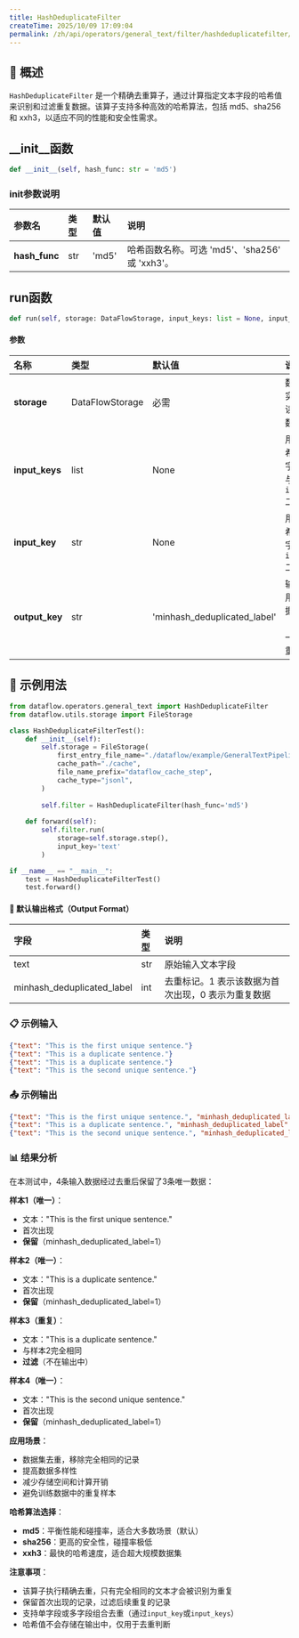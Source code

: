 ```yaml
---
title: HashDeduplicateFilter
createTime: 2025/10/09 17:09:04
permalink: /zh/api/operators/general_text/filter/hashdeduplicatefilter/
---
```


## 📘 概述

`HashDeduplicateFilter` 是一个精确去重算子，通过计算指定文本字段的哈希值来识别和过滤重复数据。该算子支持多种高效的哈希算法，包括 md5、sha256 和 xxh3，以适应不同的性能和安全性需求。

## __init__函数
```python
def __init__(self, hash_func: str = 'md5')
```
### init参数说明
| 参数名 | 类型 | 默认值 | 说明 |
| :---------- | :---- | :------ | :------------------------------------------------ |
| **hash_func** | str | 'md5' | 哈希函数名称。可选 'md5'、'sha256' 或 'xxh3'。 |

## run函数
```python
def run(self, storage: DataFlowStorage, input_keys: list = None, input_key: str = None, output_key: str = 'minhash_deduplicated_label')
```
#### 参数
| 名称 | 类型 | 默认值 | 说明 |
| :----------- | :---------------- | :-------------------------------| :----------------------------------------------- |
| **storage** | DataFlowStorage | 必需 | 数据流存储实例，负责读取与写入数据。 |
| **input_keys** | list | None | 用于计算哈希值的多个字段列表。与 `input_key` 二选一。 |
| **input_key** | str | None | 用于计算哈希值的单个字段名。与 `input_keys` 二选一。 |
| **output_key** | str | 'minhash_deduplicated_label' | 输出列名，用于标记数据是否重复（1表示唯一，0表示重复）。 |

## 🧠 示例用法

```python
from dataflow.operators.general_text import HashDeduplicateFilter
from dataflow.utils.storage import FileStorage

class HashDeduplicateFilterTest():
    def __init__(self):
        self.storage = FileStorage(
            first_entry_file_name="./dataflow/example/GeneralTextPipeline/hash_deduplicate_test_input.jsonl",
            cache_path="./cache",
            file_name_prefix="dataflow_cache_step",
            cache_type="jsonl",
        )
        
        self.filter = HashDeduplicateFilter(hash_func='md5')
        
    def forward(self):
        self.filter.run(
            storage=self.storage.step(),
            input_key='text'
        )

if __name__ == "__main__":
    test = HashDeduplicateFilterTest()
    test.forward()
```

#### 🧾 默认输出格式（Output Format）
| 字段 | 类型 | 说明 |
| :------------------------------- | :---- | :------------------------------------------------------------------- |
| text | str | 原始输入文本字段 |
| minhash_deduplicated_label | int | 去重标记。1 表示该数据为首次出现，0 表示为重复数据 |

### 📋 示例输入

```json
{"text": "This is the first unique sentence."}
{"text": "This is a duplicate sentence."}
{"text": "This is a duplicate sentence."}
{"text": "This is the second unique sentence."}
```

### 📤 示例输出

```json
{"text": "This is the first unique sentence.", "minhash_deduplicated_label": 1}
{"text": "This is a duplicate sentence.", "minhash_deduplicated_label": 1}
{"text": "This is the second unique sentence.", "minhash_deduplicated_label": 1}
```

### 📊 结果分析

在本测试中，4条输入数据经过去重后保留了3条唯一数据：

**样本1（唯一）**：
- 文本："This is the first unique sentence."
- 首次出现
- **保留**（minhash_deduplicated_label=1）

**样本2（唯一）**：
- 文本："This is a duplicate sentence."
- 首次出现
- **保留**（minhash_deduplicated_label=1）

**样本3（重复）**：
- 文本："This is a duplicate sentence."
- 与样本2完全相同
- **过滤**（不在输出中）

**样本4（唯一）**：
- 文本："This is the second unique sentence."
- 首次出现
- **保留**（minhash_deduplicated_label=1）

**应用场景**：
- 数据集去重，移除完全相同的记录
- 提高数据多样性
- 减少存储空间和计算开销
- 避免训练数据中的重复样本

**哈希算法选择**：
- **md5**：平衡性能和碰撞率，适合大多数场景（默认）
- **sha256**：更高的安全性，碰撞率极低
- **xxh3**：最快的哈希速度，适合超大规模数据集

**注意事项**：
- 该算子执行精确去重，只有完全相同的文本才会被识别为重复
- 保留首次出现的记录，过滤后续重复的记录
- 支持单字段或多字段组合去重（通过`input_key`或`input_keys`）
- 哈希值不会存储在输出中，仅用于去重判断
